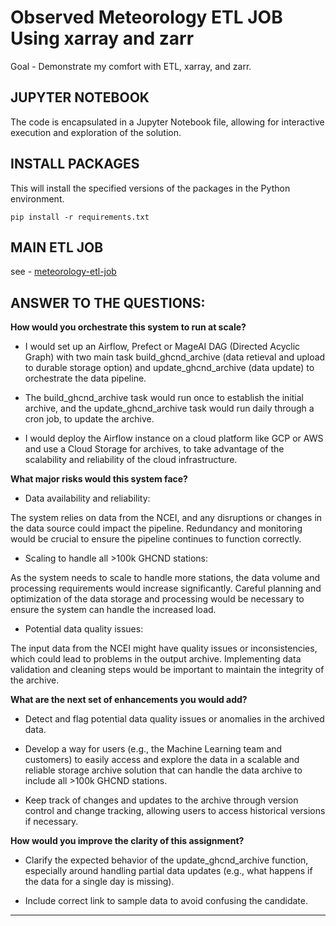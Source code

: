 # Observed Meteorology ETL JOB Using xarray and zarr

Goal - Demonstrate my comfort with ETL, xarray, and zarr.

## JUPYTER NOTEBOOK

The code is encapsulated in a Jupyter Notebook file, allowing for interactive execution and exploration of the solution.

## INSTALL PACKAGES

This will install the specified versions of the packages in the Python environment.

```shell
pip install -r requirements.txt
```

## MAIN ETL JOB

see - [meteorology-etl-job](meteorology-etl-job.ipynb)


## ANSWER TO THE QUESTIONS:

**How would you orchestrate this system to run at scale?**

- I would set up an Airflow, Prefect or MageAI DAG (Directed Acyclic Graph) with two main task build_ghcnd_archive (data retieval and upload to durable storage option) and update_ghcnd_archive (data update) to orchestrate the data pipeline. 

- The build_ghcnd_archive task would run once to establish the initial archive, and the update_ghcnd_archive task would run daily through a cron job, to update the archive. 

- I would deploy the Airflow instance on a cloud platform like GCP or AWS and use a Cloud Storage for archives, to take advantage of the scalability and reliability of the cloud infrastructure.

**What major risks would this system face?**

- Data availability and reliability: 

The system relies on data from the NCEI, and any disruptions or changes in the data source could impact the pipeline. Redundancy and monitoring would be crucial to ensure the pipeline continues to function correctly.

- Scaling to handle all >100k GHCND stations: 

As the system needs to scale to handle more stations, the data volume and processing requirements would increase significantly. Careful planning and optimization of the data storage and processing would be necessary to ensure the system can handle the increased load.

- Potential data quality issues: 

The input data from the NCEI might have quality issues or inconsistencies, which could lead to problems in the output archive. Implementing data validation and cleaning steps would be important to maintain the integrity of the archive.

**What are the next set of enhancements you would add?**

- Detect and flag potential data quality issues or anomalies in the archived data.

- Develop a way for users (e.g., the Machine Learning team and customers) to easily access and explore the data in a scalable and reliable storage archive solution that can handle the data archive to include all >100k GHCND stations.

- Keep track of changes and updates to the archive through version control and change tracking, allowing users to access historical versions if necessary.

**How would you improve the clarity of this assignment?**

- Clarify the expected behavior of the update_ghcnd_archive function, especially around handling partial data updates (e.g., what happens if the data for a single day is missing).

- Include correct link to sample data to avoid confusing the candidate.

*****************
